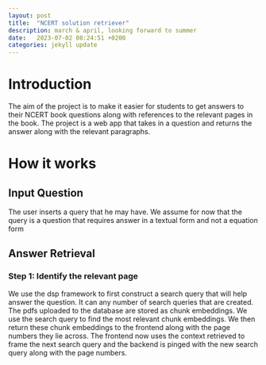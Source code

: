 ```yaml
---
layout: post
title:  "NCERT solution retriever"
description: march & april, looking forward to summer
date:   2023-07-02 08:24:51 +0200
categories: jekyll update
---
```


# Introduction
The aim of the project is to make it easier for students to get answers to their NCERT book questions along with references to the relevant pages in the book. The project is a web app that takes in a question and returns the answer along with the relevant paragraphs.

# How it works

## Input Question
The user inserts a query that he may have. We assume for now that the query is a question that requires answer in a textual form and not a equation form

## Answer Retrieval

### Step 1: Identify the relevant page
We use the dsp framework to first construct a search query that will help answer the question. It can any number of search queries that are created. 
The pdfs uploaded to the database are stored as chunk embeddings. We use the search query to find the most relevant chunk embeddings. We then return these chunk embeddings to the frontend along with the page numbers they lie across. 
The frontend now uses the context retrieved to frame the next search query and the backend is pinged with the new search query along with the page numbers.